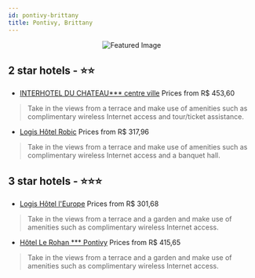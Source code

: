 ```yaml
---
id: pontivy-brittany
title: Pontivy, Brittany
---
```


<center><img src="https://i.travelapi.com/hotels/5000000/4030000/4026500/4026482/456b76cc_b.jpg" alt="Featured Image" /></center>


##  2 star hotels - ⭐️⭐️

-    [INTERHOTEL DU CHATEAU*** centre ville](https://us.hurb.com/hotels/pontivy/interhotel-du-chateau-centre-ville-JNP-JP999858?cmp=18055) Prices from R$ 453,60
   > Take in the views from a terrace and make use of amenities such as complimentary wireless Internet access and tour/ticket assistance.
-    [Logis Hôtel Robic](https://us.hurb.com/hotels/pontivy/logis-hotel-robic-JNP-JP923475?cmp=18055) Prices from R$ 317,96
   > Take in the views from a terrace and make use of amenities such as complimentary wireless Internet access and a banquet hall.

##  3 star hotels - ⭐️⭐️⭐️

-    [Logis Hôtel l'Europe](https://us.hurb.com/hotels/pontivy/logis-hotel-l-europe-JNP-JP553791?cmp=18055) Prices from R$ 301,68
   > Take in the views from a terrace and a garden and make use of amenities such as complimentary wireless Internet access.
-    [Hôtel Le Rohan *** Pontivy](https://us.hurb.com/hotels/pontivy/hotel-le-rohan-pontivy-JNP-JP256283?cmp=18055) Prices from R$ 415,65
   > Take in the views from a terrace and a garden and make use of amenities such as complimentary wireless Internet access.
